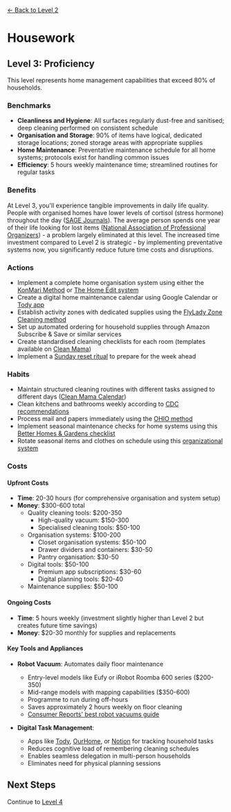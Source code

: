 [← Back to Level 2](level-2)
# Housework
## Level 3: Proficiency
This level represents home management capabilities that exceed 80% of households.

### Benchmarks
- **Cleanliness and Hygiene**: All surfaces regularly dust-free and sanitised; deep cleaning performed on consistent schedule
- **Organisation and Storage**: 90% of items have logical, dedicated storage locations; zoned storage areas with appropriate supplies
- **Home Maintenance**: Preventative maintenance schedule for all home systems; protocols exist for handling common issues
- **Efficiency**: 5 hours weekly maintenance time; streamlined routines for regular tasks

### Benefits
At Level 3, you'll experience tangible improvements in daily life quality. People with organised homes have lower levels of cortisol (stress hormone) throughout the day ([SAGE Journals](https://journals.sagepub.com/doi/abs/10.1177/0146167218784894)). The average person spends one year of their life looking for lost items ([National Association of Professional Organizers](https://www.napo.net/)) - a problem largely eliminated at this level. The increased time investment compared to Level 2 is strategic - by implementing preventative systems now, you significantly reduce future time costs and disruptions.

### Actions
- Implement a complete home organisation system using either the [KonMari Method](https://konmari.com/about-the-konmari-method/) or [The Home Edit system](https://www.thehomeedit.com/the-process/)
- Create a digital home maintenance calendar using Google Calendar or [Tody app](https://todyapp.com/)
- Establish activity zones with dedicated supplies using the [FlyLady Zone Cleaning method](https://www.flylady.net/d/getting-started/flying-lessons/zones/)
- Set up automated ordering for household supplies through Amazon Subscribe & Save or similar services
- Create standardised cleaning checklists for each room (templates available on [Clean Mama](https://cleanmama.com/))
- Implement a [Sunday reset ritual](https://www.thespruce.com/sunday-reset-ritual-5078658) to prepare for the week ahead

### Habits
- Maintain structured cleaning routines with different tasks assigned to different days ([Clean Mama Calendar](https://cleanmama.com/start-here/))
- Clean kitchens and bathrooms weekly according to [CDC recommendations](https://www.cdc.gov/healthywater/hygiene/healthychildcare/infantfeeding/cleansanitize.html)
- Process mail and papers immediately using the [OHIO method](https://www.apartmenttherapy.com/the-ohio-method-for-processing-mail-and-paperwork-245271)
- Implement seasonal maintenance checks for home systems using this [Better Homes & Gardens checklist](https://www.bhg.com/home-improvement/advice/home-maintenance-checklist/)
- Rotate seasonal items and clothes on schedule using this [organizational system](https://www.thespruce.com/storing-seasonal-clothing-2648455)

### Costs
#### Upfront Costs
- **Time**: 20-30 hours (for comprehensive organisation and system setup)
- **Money**: $300-600 total
  - Quality cleaning tools: $200-350
    * High-quality vacuum: $150-300
    * Specialised cleaning tools: $50-100
  - Organisation systems: $100-200
    * Closet organisation systems: $50-100
    * Drawer dividers and containers: $30-50
    * Pantry organisation: $30-50
  - Digital tools: $50-100
    * Premium app subscriptions: $30-60
    * Digital planning tools: $20-40
  - Maintenance supplies: $50-100

#### Ongoing Costs
- **Time**: 5 hours weekly (investment slightly higher than Level 2 but creates future time savings)
- **Money**: $20-30 monthly for supplies and replacements

#### Key Tools and Appliances
- **Robot Vacuum**: Automates daily floor maintenance
  * Entry-level models like Eufy or iRobot Roomba 600 series ($200-350)
  * Mid-range models with mapping capabilities ($350-600)
  * Programme to run during off-hours
  * Saves approximately 2 hours weekly on floor cleaning
  * [Consumer Reports' best robot vacuums guide](https://www.consumerreports.org/robot-vacuums/best-robot-vacuums-of-the-year-a9187302262/)

- **Digital Task Management**:
  * Apps like [Tody](https://todyapp.com/), [OurHome](https://ourhomeapp.com/), or [Notion](https://www.notion.so/) for tracking household tasks
  * Reduces cognitive load of remembering cleaning schedules
  * Enables seamless delegation in multi-person households
  * Eliminates need for physical planning sessions

## Next Steps
Continue to [Level 4](level-4)
